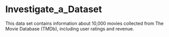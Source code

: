 # Investigate_a_Dataset
This data set contains information about 10,000 movies collected from The Movie Database (TMDb), including user ratings and revenue.
